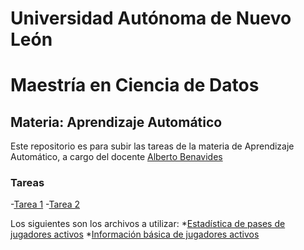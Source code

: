 # Universidad Autónoma de Nuevo León
# Maestría en Ciencia de Datos

## Materia: Aprendizaje Automático

Este repositorio es para subir las tareas de la materia de Aprendizaje Automático, a cargo del docente [Alberto Benavides](https://github.com/albertobenavides)

### Tareas

-[Tarea 1](Tarea1/Tarea1_GJHG.ipynb)
-[Tarea 2](Tarea2/Desarrollo_tarea_2.ipynb)

Los siguientes son los archivos a utilizar:
*[Estadística de pases de jugadores activos](Tarea2/ActivePlayer_Passing_Stats.csv)
*[Información básica de jugadores activos](Tarea2/Active_Player_Basic_Stats.csv)
